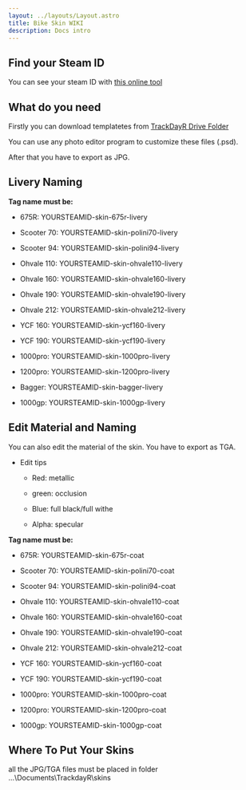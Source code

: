 ```yaml
---
layout: ../layouts/Layout.astro
title: Bike Skin WIKI
description: Docs intro
---
```


## Find your Steam ID

You can see your steam ID with [this online tool](https://steamidfinder.com/ "steamidfinder.com") 

## What do you need

Firstly you can download templatetes from [TrackDayR Drive Folder](https://drive.google.com/drive/folders/1XA9W1ntJyhfRpx_u-pUI3M2YlRd-DLRH?usp=sharing "TrackDayR Drive Folder")

You can use any photo editor program to customize these files (.psd).

After that you have to export as JPG.

## Livery Naming

**Tag name must be:**

- 675R: YOURSTEAMID-skin-675r-livery

- Scooter 70: YOURSTEAMID-skin-polini70-livery

- Scooter 94: YOURSTEAMID-skin-polini94-livery

- Ohvale 110: YOURSTEAMID-skin-ohvale110-livery

- Ohvale 160: YOURSTEAMID-skin-ohvale160-livery

- Ohvale 190: YOURSTEAMID-skin-ohvale190-livery

- Ohvale 212: YOURSTEAMID-skin-ohvale212-livery

- YCF 160: YOURSTEAMID-skin-ycf160-livery

- YCF 190: YOURSTEAMID-skin-ycf190-livery

- 1000pro: YOURSTEAMID-skin-1000pro-livery

- 1200pro: YOURSTEAMID-skin-1200pro-livery

- Bagger: YOURSTEAMID-skin-bagger-livery

- 1000gp: YOURSTEAMID-skin-1000gp-livery

## Edit Material and Naming

You can also edit the material of the skin. You have to export as TGA.

- Edit tips

    - Red: metallic

    - green: occlusion

    - Blue: full black/full withe

    - Alpha: specular

**Tag name must be:**

- 675R: YOURSTEAMID-skin-675r-coat

- Scooter 70: YOURSTEAMID-skin-polini70-coat

- Scooter 94: YOURSTEAMID-skin-polini94-coat

- Ohvale 110: YOURSTEAMID-skin-ohvale110-coat

- Ohvale 160: YOURSTEAMID-skin-ohvale160-coat

- Ohvale 190: YOURSTEAMID-skin-ohvale190-coat

- Ohvale 212: YOURSTEAMID-skin-ohvale212-coat

- YCF 160: YOURSTEAMID-skin-ycf160-coat

- YCF 190: YOURSTEAMID-skin-ycf190-coat

- 1000pro: YOURSTEAMID-skin-1000pro-coat

- 1200pro: YOURSTEAMID-skin-1200pro-coat

- 1000gp: YOURSTEAMID-skin-1000gp-coat

## Where To Put Your Skins

all the JPG/TGA files must be placed in folder ...\Documents\TrackdayR\skins

